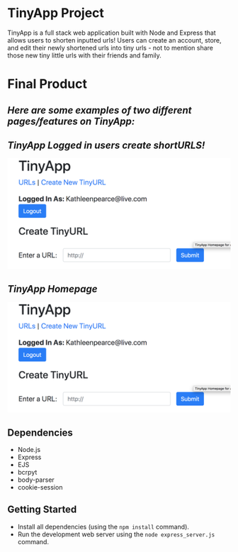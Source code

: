 # **TinyApp Project**

TinyApp is a full stack web application built with Node and Express that allows users to shorten inputted urls! Users can create an account, store, and edit their newly shortened urls into tiny urls - not to mention share those new tiny little urls with their friends and family.

# **Final Product**
## *Here are some examples of two different pages/features on TinyApp:*

## *TinyApp Logged in users create shortURLS!*
![Alt text](https://github.com/kathleenpearce/TinyAppProject/blob/master/TinyApp%20Logged%20in%20create%20tinyURL.png)




## *TinyApp Homepage*
![Alt text](https://github.com/kathleenpearce/TinyAppProject/blob/master/TinyApp%20Logged%20in%20create%20tinyURL.png)



## Dependencies

- Node.js
- Express
- EJS
- bcrpyt
- body-parser
- cookie-session

## Getting Started
- Install all dependencies (using the `npm install` command).
- Run the development web server using the `node express_server.js` command.